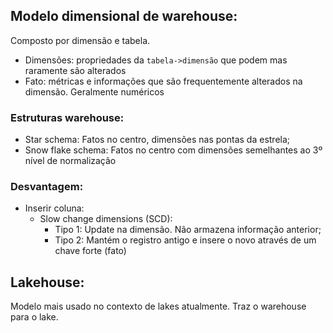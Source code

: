 ## Modelo dimensional de warehouse:
Composto por dimensão e tabela.
* Dimensões: propriedades da `tabela->dimensão` que podem mas raramente são alterados
* Fato: métricas e informações que são frequentemente alterados na dimensão. Geralmente numéricos

### Estruturas warehouse:
* Star schema: Fatos no centro, dimensões nas pontas da estrela;
* Snow flake schema: Fatos no centro com dimensões semelhantes ao 3º nível de normalização

### Desvantagem:
* Inserir coluna:
  * Slow change dimensions (SCD):
    * Tipo 1: Update na dimensão. Não armazena informação anterior;
    * Tipo 2: Mantém o registro antigo e insere o novo através de um chave forte (fato)
   
## Lakehouse:
Modelo mais usado no contexto de lakes atualmente. Traz o warehouse para o lake.
